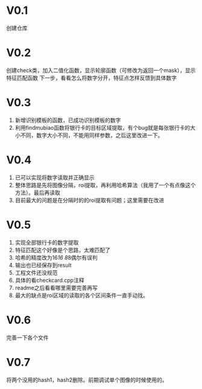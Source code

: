 # V0.1
创建仓库
# V0.2
创建check类，加入二值化函数，显示轮廓函数（可修改为返回一个mask），显示特征匹配函数
下一步，看看怎么将数字分开，特征点怎样反馈到具体数字
# V0.3
1. 新增识别模板的函数，已成功识别模板的数字
2. 利用findmubiao函数将银行卡的目标区域提取，有个bug就是每张银行卡的大小不同，数字大小不同，不能用同样参数，之后这里改进一下。
# V0.4
1. 已可以实现将数字读取并正确显示
2. 整体思路是先将图像分隔，roi提取，再利用哈希算法（我用了一个有点像这个方法）。最后再读取
3. 目前最大的问题是在分隔时的的roi提取有问题；这里需要在改进
# V0.5
1. 实现全部银行卡的数字提取
2. 特征匹配这个好像是个思路，太难匹配了
3. 哈希的精度改为16*16 8*8偶尔有误判
4. 输出也已经保存到result
5. 工程文件还没规范
6. 具体的看checkcard.cpp注释
7. readme之后看看哪里需要完善再写
8. 最大的缺点是roi区域的读取的各个区间条件一直手动找。
# V0.6
完善一下各个文件
# V0.7
将两个没用的hash1，hash2删除。前期调试单个图像的时候使用的。